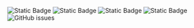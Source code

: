 ![Static Badge](https://img.shields.io/badge/blacklists-60-000000) ![Static Badge](https://img.shields.io/badge/blacklisted-2982243-cc0000) ![Static Badge](https://img.shields.io/badge/whitelisted-2244-00CC00) ![Static Badge](https://img.shields.io/badge/streaming_blacklist-28107-000000) ![GitHub issues](https://img.shields.io/github/issues/fabriziosalmi/blacklists)
